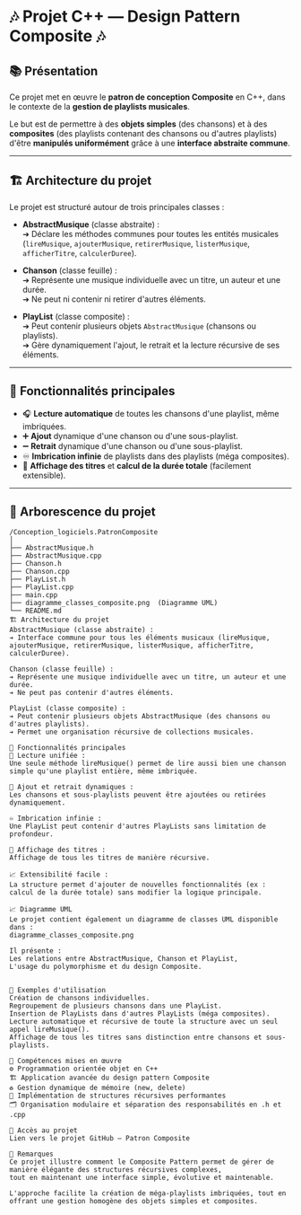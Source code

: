 ﻿# 🎶 Projet C++ — Design Pattern Composite 🎶

## 📚 Présentation

Ce projet met en œuvre le **patron de conception Composite** en C++, dans le contexte de la **gestion de playlists musicales**.

Le but est de permettre à des **objets simples** (des chansons) et à des **composites** (des playlists contenant des chansons ou d'autres playlists) d'être **manipulés uniformément** grâce à une **interface abstraite commune**.

---

## 🏗️ Architecture du projet

Le projet est structuré autour de trois principales classes :

- **AbstractMusique** (classe abstraite) :  
  ➔ Déclare les méthodes communes pour toutes les entités musicales (`lireMusique`, `ajouterMusique`, `retirerMusique`, `listerMusique`, `afficherTitre`, `calculerDuree`).

- **Chanson** (classe feuille) :  
  ➔ Représente une musique individuelle avec un titre, un auteur et une durée.  
  ➔ Ne peut ni contenir ni retirer d'autres éléments.

- **PlayList** (classe composite) :  
  ➔ Peut contenir plusieurs objets `AbstractMusique` (chansons ou playlists).  
  ➔ Gère dynamiquement l'ajout, le retrait et la lecture récursive de ses éléments.

---

## 🚀 Fonctionnalités principales

- 🎧 **Lecture automatique** de toutes les chansons d'une playlist, même imbriquées.
- ➕ **Ajout** dynamique d'une chanson ou d'une sous-playlist.
- ➖ **Retrait** dynamique d'une chanson ou d'une sous-playlist.
- ♾️ **Imbrication infinie** de playlists dans des playlists (méga composites).
- 📜 **Affichage des titres** et **calcul de la durée totale** (facilement extensible).

---

## 📂 Arborescence du projet

```text
/Conception_logiciels.PatronComposite
│
├── AbstractMusique.h
├── AbstractMusique.cpp
├── Chanson.h
├── Chanson.cpp
├── PlayList.h
├── PlayList.cpp
├── main.cpp
├── diagramme_classes_composite.png  (Diagramme UML)
└── README.md
🏗️ Architecture du projet
AbstractMusique (classe abstraite) :
➔ Interface commune pour tous les éléments musicaux (lireMusique, ajouterMusique, retirerMusique, listerMusique, afficherTitre, calculerDuree).

Chanson (classe feuille) :
➔ Représente une musique individuelle avec un titre, un auteur et une durée.
➔ Ne peut pas contenir d'autres éléments.

PlayList (classe composite) :
➔ Peut contenir plusieurs objets AbstractMusique (des chansons ou d'autres playlists).
➔ Permet une organisation récursive de collections musicales.

🚀 Fonctionnalités principales
🎯 Lecture unifiée :
Une seule méthode lireMusique() permet de lire aussi bien une chanson simple qu'une playlist entière, même imbriquée.

🔁 Ajout et retrait dynamiques :
Les chansons et sous-playlists peuvent être ajoutées ou retirées dynamiquement.

♾️ Imbrication infinie :
Une PlayList peut contenir d'autres PlayLists sans limitation de profondeur.

📜 Affichage des titres :
Affichage de tous les titres de manière récursive.

📈 Extensibilité facile :
La structure permet d'ajouter de nouvelles fonctionnalités (ex : calcul de la durée totale) sans modifier la logique principale.

📈 Diagramme UML
Le projet contient également un diagramme de classes UML disponible dans :
diagramme_classes_composite.png

Il présente :
Les relations entre AbstractMusique, Chanson et PlayList,
L'usage du polymorphisme et du design Composite.


🧪 Exemples d'utilisation
Création de chansons individuelles.
Regroupement de plusieurs chansons dans une PlayList.
Insertion de PlayLists dans d'autres PlayLists (méga composites).
Lecture automatique et récursive de toute la structure avec un seul appel lireMusique().
Affichage de tous les titres sans distinction entre chansons et sous-playlists.

🎯 Compétences mises en œuvre
⚙️ Programmation orientée objet en C++
🏗️ Application avancée du design pattern Composite
♻️ Gestion dynamique de mémoire (new, delete)
🔁 Implémentation de structures récursives performantes
🗂️ Organisation modulaire et séparation des responsabilités en .h et .cpp

🔗 Accès au projet
Lien vers le projet GitHub — Patron Composite

🧠 Remarques
Ce projet illustre comment le Composite Pattern permet de gérer de manière élégante des structures récursives complexes,
tout en maintenant une interface simple, évolutive et maintenable.

L'approche facilite la création de méga-playlists imbriquées, tout en offrant une gestion homogène des objets simples et composites.